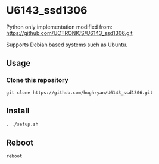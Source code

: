 # U6143_ssd1306
Python only implementation modified from: https://github.com/UCTRONICS/U6143_ssd1306.git

Supports Debian based systems such as Ubuntu.

## Usage
###  Clone this repository 
```shell
git clone https://github.com/hughryan/U6143_ssd1306.git
```

## Install
```shell
. ./setup.sh
```

## Reboot
```shell
reboot
```
